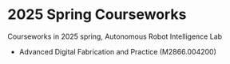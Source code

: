 # 2025 Spring Courseworks
Courseworks in 2025 spring, Autonomous Robot Intelligence Lab
- Advanced Digital Fabrication and Practice (M2866.004200)